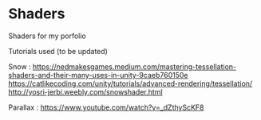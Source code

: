 # Shaders

Shaders for my porfolio



Tutorials used (to be updated)

Snow : https://nedmakesgames.medium.com/mastering-tessellation-shaders-and-their-many-uses-in-unity-9caeb760150e
https://catlikecoding.com/unity/tutorials/advanced-rendering/tessellation/
http://yosri-jerbi.weebly.com/snowshader.html

Parallax : 
https://www.youtube.com/watch?v=_dZthyScKF8

